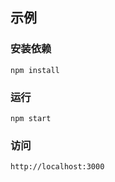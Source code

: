 ## 示例

### 安装依赖
```
npm install
```
   
### 运行
```
npm start
```

### 访问
```
http://localhost:3000
```


